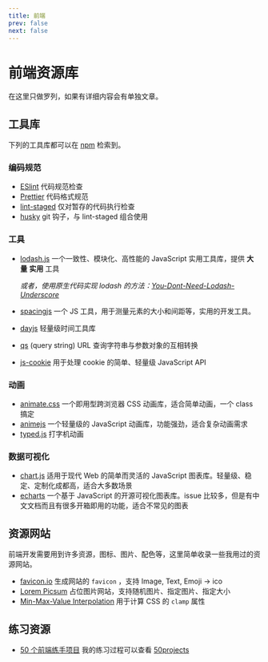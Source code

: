 ```yaml
---
title: 前端
prev: false
next: false
---
```


# 前端资源库

在这里只做罗列，如果有详细内容会有单独文章。

## 工具库

下列的工具库都可以在 [npm](https://www.npmjs.com/) 检索到。

### 编码规范

- [ESlint](https://eslint.org) 代码规范检查
- [Prettier](https://prettier.io) 代码格式规范
- [lint-staged](https://github.com/lint-staged/lint-staged) 仅对暂存的代码执行检查
- [husky](https://typicode.github.io/husky/) git 钩子，与 lint-staged 组合使用

### 工具

- [lodash.js](https://lodash.com/) 一个一致性、模块化、高性能的 JavaScript 实用工具库，提供 **大量** **实用** 工具

  _或者，使用原生代码实现 lodash 的方法：[You-Dont-Need-Lodash-Underscore](https://github.com/you-dont-need/You-Dont-Need-Lodash-Underscore)_

- [spacingjs](https://spacingjs.com/) 一个 JS 工具，用于测量元素的大小和间距等，实用的开发工具。
- [dayjs](https://day.js.org/) 轻量级时间工具库
- [qs](https://github.com/ljharb/qs#readme) (query string) URL 查询字符串与参数对象的互相转换
- [js-cookie](https://github.com/js-cookie/js-cookie#readme) 用于处理 cookie 的简单、轻量级 JavaScript API

### 动画

- [animate.css](https://animate.style/) 一个即用型跨浏览器 CSS 动画库，适合简单动画，一个 class 搞定
- [animejs](https://animejs.com/) 一个轻量级的 JavaScript 动画库，功能强劲，适合复杂动画需求
- [typed.js](https://mattboldt.github.io/typed.js/) 打字机动画

### 数据可视化

- [chart.js](https://www.chartjs.org/) 适用于现代 Web 的简单而灵活的 JavaScript 图表库。轻量级、稳定、定制化成都高，适合大多数场景
- [echarts](https://echarts.apache.org/zh/index.html) 一个基于 JavaScript 的开源可视化图表库。issue 比较多，但是有中文文档而且有很多开箱即用的功能，适合不常见的图表

## 资源网站

前端开发需要用到许多资源，图标、图片、配色等，这里简单收录一些我用过的资源网站。

- [favicon.io](https://favicon.io/) 生成网站的 `favicon` ，支持 Image, Text, Emoji -> ico
- [Lorem Picsum](https://picsum.photos/) 占位图片网站，支持随机图片、指定图片、指定大小
- [Min-Max-Value Interpolation](https://min-max-calculator.9elements.com/) 用于计算 CSS 的 `clamp` 属性

## 练习资源

- [50 个前端练手项目](https://github.com/bradtraversy/50projects50days) 我的练习过程可以查看 [50projects](/articles/50projects50days/)
